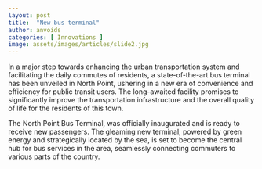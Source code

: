 ```yaml
---
layout: post
title:  "New bus terminal"
author: anvoids
categories: [ Innovations ]
image: assets/images/articles/slide2.jpg
---
```

In a major step towards enhancing the urban transportation system and facilitating the daily commutes of residents, a state-of-the-art bus terminal has been unveiled in North Point, ushering in a new era of convenience and efficiency for public transit users. The long-awaited facility promises to significantly improve the transportation infrastructure and the overall quality of life for the residents of this town.

The North Point Bus Terminal, was officially inaugurated and is ready to receive new passengers. The gleaming new terminal, powered by green energy and strategically located by the sea, is set to become the central hub for bus services in the area, seamlessly connecting commuters to various parts of the country.